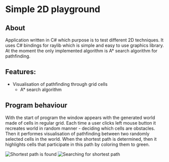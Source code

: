 # Simple 2D playground
## About
Application written in C# which purpose is to test different 2D techniques. It uses C# bindings for raylib which is simple and easy to use graphics library. At the moment the only implemented algorithm is A* search algorithm for pathfinding.

## Features:
- Visualisation of pathfinding through grid cells
	- A* search algorithm

## Program behaviour
With the start of program the window appears with the generated world made of cells in regular grid. Each time a user clicks left mouse button it recreates world in random manner - deciding which cells are obstacles. Then it performes visualisation of pathfinding between two randomly selected cells in the world. When the shortest path is determined, then it highlights cells that participate in this path by coloring them to green.

![Shortest path is found](images/pathfinding_1.png.png)
![Searching for shortest path](images/pathfinding_2.png.png)